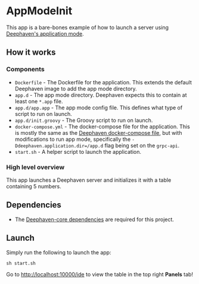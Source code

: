# AppModeInit

This app is a bare-bones example of how to launch a server using [Deephaven's application mode](https://deephaven.io/core/docs/how-to-guides/app-mode/).

## How it works

### Components

* `Dockerfile` - The Dockerfile for the application. This extends the default Deephaven image to add the app mode directory.
* `app.d` - The app mode directory. Deephaven expects this to contain at least one `*.app` file.
* `app.d/app.app` - The app mode config file. This defines what type of script to run on launch.
* `app.d/init.groovy` - The Groovy script to run on launch.
* `docker-compose.yml` - The docker-compose file for the application. This is mostly the same as the [Deephaven docker-compose file](https://raw.githubusercontent.com/deephaven/deephaven-core/main/containers/groovy-examples/docker-compose.yml), but with modifications to run app mode, specifically the `-Ddeephaven.application.dir=/app.d` flag being set on the `grpc-api`.
* `start.sh` - A helper script to launch the application.

### High level overview

This app launches a Deephaven server and initializes it with a table containing 5 numbers.

## Dependencies

* The [Deephaven-core dependencies](https://github.com/deephaven/deephaven-core#required-dependencies) are required for this project.

## Launch

Simply run the following to launch the app:

```
sh start.sh
```

Go to [http://localhost:10000/ide](http://localhost:10000/ide) to view the table in the top right **Panels** tab!
